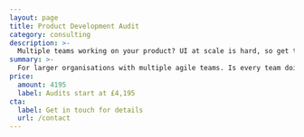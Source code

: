```yaml
---
layout: page
title: Product Development Audit
category: consulting
description: >-
  Multiple teams working on your product? UI at scale is hard, so get the benefit of my experience to help you make the most of your product teams.
summary: >-
  For larger organisations with multiple agile teams. Is every team doing their own thing on the front-end? Is there a lack of direction and a lot of technical debt? I'll work closely with your teams to gather data and ideas covering all aspects of web product development. You'll get a full PDF report of findings and targeted recommendations for improvement, and an optional follow-up call.
price: 
  amount: 4195
  label: Audits start at £4,195
cta:
  label: Get in touch for details
  url: /contact
---
```

